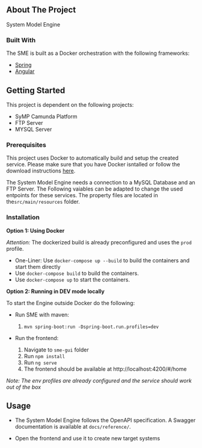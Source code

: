 ## About The Project
System Model Engine

### Built With

The SME is built as a Docker orchestration with the following frameworks:

* [Spring](https://spring.io/)
* [Angular](https://angular.io/)

## Getting Started
This project is dependent on the following projects:

* SyMP Camunda Platform
* FTP Server
* MYSQL Server 

### Prerequisites

This project uses Docker to automatically build and setup the created service. Please make sure that you have Docker isntalled or follow the download instructions [here](https://docs.docker.com/docker-for-windows/install/).

The System Model Engine needs a connection to a MySQL Database and an FTP Server.
The Following vaiables can be adapted to change the used entpoints for these services.
The property files are located in  the`src/main/resources` folder.

### Installation
**Option 1: Using Docker**

*Attention:* The dockerized build is already preconfigured and uses the `prod` profile. 

   - One-Liner: Use `docker-compose up --build` to build the containers and start them directly
   - Use `docker-compose build` to build the containers.
   - Use `docker-compose up` to start the containers.

**Option 2: Running in DEV mode locally**

To start the Engine outside Docker do the following:

- Run SME with maven:
    1. `mvn spring-boot:run -Dspring-boot.run.profiles=dev`

- Run the frontend:
    1. Navigate to `sme-gui` folder
    2. Run `npm install`
    3. Run `ng serve`
    4. The frontend should be available at http://localhost:4200/#/home

*Note: The env profiles are already configured and the service should work out of the box*

## Usage

* The System Model Engine follows the OpenAPI specification. A Swagger documentation is available at `docs/reference/`.

* Open the frontend and use it to create new target systems